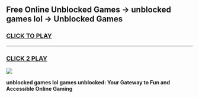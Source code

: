 
## Free Online Unblocked Games → unblocked games lol → Unblocked Games
<h3>
<a href="https://premium.freeplayer.one?title=unblocked_games_lol&ref=21F">CLICK TO PLAY</a></h3>
<hr>

<h3>
<a href="https://premium.freeplayer.one?title=unblocked_games_lol&ref=21F">CLICK 2 PLAY</a>
  
</h3>

<a href="https://premium.freeplayer.one?title=unblocked_games_lol&ref=21F/"><img src="https://clearcache.store/games.png"></a>


**unblocked games lol games unblocked: Your Gateway to Fun and Accessible Online Gaming**
